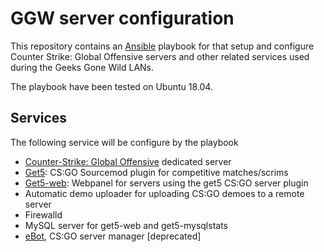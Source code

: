 # GGW server configuration

This repository contains an [Ansible](https://www.ansible.com/) playbook for that setup and configure Counter Strike: Global Offensive servers and other related services used during the Geeks Gone Wild LANs.

The playbook have been tested on Ubuntu 18.04.

## Services

The following service will be configure by the playbook

 - [Counter-Strike: Global Offensive](https://store.steampowered.com/app/730/CounterStrike_Global_Offensive/) dedicated server
 - [Get5](https://github.com/splewis/get5): CS:GO Sourcemod plugin for competitive matches/scrims
 - [Get5-web](https://github.com/PhlexPlexico/get5-web/): Webpanel for servers using the get5 CS:GO server plugin
 - Automatic demo uploader for uploading CS:GO demoes to a remote server
 - Firewalld
 - MySQL server for get5-web and get5-mysqlstats
 - [eBot](https://github.com/deStrO/eBot-CSGO), CS:GO server manager [deprecated]
